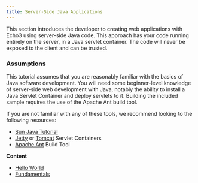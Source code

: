 ```yaml
---
title: Server-Side Java Applications
---
```


This section introduces the developer to creating web applications with Echo3 using 
server-side Java code. This approach has your code running entirely on the server,
in a Java servlet container. The code will never be exposed to the client and can be trusted.

### Assumptions

This tutorial assumes that you are reasonably familiar with the basics of Java software development.
You will need some beginner-level knowledge of server-side web development with Java, notably
the ability to install a Java Servlet Container and deploy servlets to it. Building the included
sample requires the use of the Apache Ant build tool.

If you are not familiar with any of these tools, we recommend looking to the following resources:

*    [Sun Java Tutorial](http://docs.oracle.com/javase/tutorial/)
*    [Jetty](http://www.eclipse.org/jetty/) or [Tomcat](http://tomcat.apache.org/) Servlet Containers
*    [Apache Ant](http://ant.apache.org/) Build Tool


**Content**

* [Hello World](server/hello)
* [Fundamentals](server/fundamentals)
